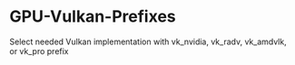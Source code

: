 # GPU-Vulkan-Prefixes
Select needed Vulkan implementation with vk_nvidia, vk_radv, vk_amdvlk, or vk_pro prefix
